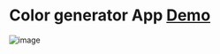 # Color generator App [Demo](https://pranav-nani.github.io/color-code-generator/)

![image](https://github.com/pranav-nani/color-code-generator/assets/88759848/a9d6f9fc-c948-4b4b-9eda-7cb4b0cb7905)

